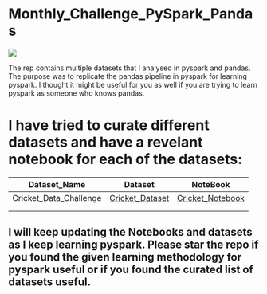 # Monthly_Challenge_PySpark_Pandas
<img src='https://images.squarespace-cdn.com/content/v1/5bce4071ab1a620db382773e/1594039586390-VWKDDLWQICFEFK42L19V/PandasSparkLogo.png?format=1000w'>

The rep contains multiple datasets that I analysed in pyspark and pandas. The purpose was to replicate the pandas pipeline in pyspark for learning pyspark. I thought it might be useful for you as well if you are trying to learn pyspark as someone who knows pandas. 

# I have tried to curate different datasets and have a revelant notebook for each of the datasets:
  
  |  Dataset_Name |Dataset   |NoteBook|   
  |---------------|----------|--------|
  | Cricket_Data_Challenge | [Cricket_Dataset](https://data.world/raghav333/cricket-players-espn) |   [Cricket_Notebook](https://github.com/keenborder786/Monthly_Challenges_PySpark_Pandas/blob/main/Cricket_Challenge/Cricket_Data_Challenge.ipynb)|
  |   |   |   | 
  |   |   |   |   
  
  
  
  ## I will keep updating the Notebooks and datasets as I keep learning pyspark. Please star the repo if you found the given learning methodology for pyspark useful or if you found the curated list of datasets useful.

